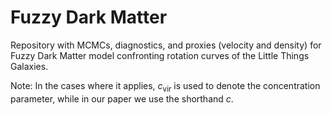 # Fuzzy Dark Matter 

Repository with MCMCs, diagnostics, and proxies (velocity and density) for Fuzzy Dark Matter model confronting rotation curves of the Little Things
Galaxies.

Note: In the cases where it applies, $c_{\text{vir}}$ is used to denote the concentration parameter, while in our paper we use the shorthand $c.$
